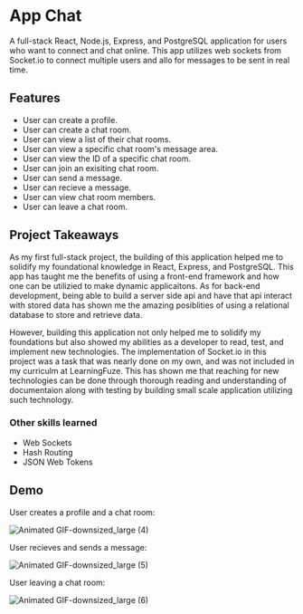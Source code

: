 # App Chat

A full-stack React, Node.js, Express, and PostgreSQL application for users who want to connect and chat online. This app utilizes web sockets from Socket.io to connect multiple users and allo for messages to be sent in real time. 

## Features 

- User can create a profile.
- User can create a chat room.
- User can view a list of their chat rooms.
- User can view a specific chat room's message area.
- User can view the ID of a specific chat room.
- User can join an exisiting chat room.
- User can send a message.
- User can recieve a message.
- User can view chat room members.
- User can leave a chat room.

## Project Takeaways

As my first full-stack project, the building of this application helped me to solidify my foundational knowledge in React, Express, and PostgreSQL. This app has taught me the benefits of using a front-end framework and how one can be utilizied to make dynamic applicaitons. As for back-end development, being able to build a server side api and have that api interact with stored data has shown me the amazing posiblities of using a relational database to store and retrieve data. 

However, building this application not only helped me to solidify my foundations but also showed my abilities as a developer to read, test, and implement new technologies. The implementation of Socket.io in this project was a task that was nearly done on my own, and was not included in my curriculm at LearningFuze. This has shown me that reaching for new technologies can be done through thorough reading and understanding of documentaion along with  testing by building small scale application utilizing such technology. 



### Other skills learned

  - Web Sockets
  - Hash Routing
  - JSON Web Tokens

## Demo

User creates a profile and a chat room:

![Animated GIF-downsized_large (4)](https://user-images.githubusercontent.com/75342275/116310805-52558480-a75f-11eb-9813-b9c57a5bb42f.gif)

User recieves and sends a message:

![Animated GIF-downsized_large (5)](https://user-images.githubusercontent.com/75342275/116310964-8630aa00-a75f-11eb-9f71-f6f7edf86664.gif)

User leaving a chat room:

![Animated GIF-downsized_large (6)](https://user-images.githubusercontent.com/75342275/116311000-9052a880-a75f-11eb-9c03-d8283317bb89.gif)
